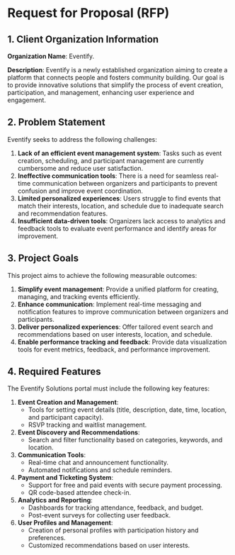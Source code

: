 # Request for Proposal (RFP)

## 1. Client Organization Information
**Organization Name**: Eventify.
  
**Description**: Eventify is a newly established organization aiming to create a platform that connects people and fosters community building. Our goal is to provide innovative solutions that simplify the process of event creation, participation, and management, enhancing user experience and engagement.


## 2. Problem Statement
Eventify seeks to address the following challenges:

1. **Lack of an efficient event management system**: Tasks such as event creation, scheduling, and participant management are currently cumbersome and reduce user satisfaction.
2. **Ineffective communication tools**: There is a need for seamless real-time communication between organizers and participants to prevent confusion and improve event coordination.
3. **Limited personalized experiences**: Users struggle to find events that match their interests, location, and schedule due to inadequate search and recommendation features.
4. **Insufficient data-driven tools**: Organizers lack access to analytics and feedback tools to evaluate event performance and identify areas for improvement.

## 3. Project Goals
This project aims to achieve the following measurable outcomes:

1. **Simplify event management**: Provide a unified platform for creating, managing, and tracking events efficiently.
2. **Enhance communication**: Implement real-time messaging and notification features to improve communication between organizers and participants.
3. **Deliver personalized experiences**: Offer tailored event search and recommendations based on user interests, location, and schedule.
4. **Enable performance tracking and feedback**: Provide data visualization tools for event metrics, feedback, and performance improvement.


## 4. Required Features
The Eventify Solutions portal must include the following key features:

1. **Event Creation and Management**:
   - Tools for setting event details (title, description, date, time, location, and participant capacity).
   - RSVP tracking and waitlist management.
2. **Event Discovery and Recommendations**:
   - Search and filter functionality based on categories, keywords, and location.
3. **Communication Tools**:
   - Real-time chat and announcement functionality.
   - Automated notifications and schedule reminders.
4. **Payment and Ticketing System**:
   - Support for free and paid events with secure payment processing.
   - QR code-based attendee check-in.
5. **Analytics and Reporting**:
   - Dashboards for tracking attendance, feedback, and budget.
   - Post-event surveys for collecting user feedback.
6. **User Profiles and Management**:
   - Creation of personal profiles with participation history and preferences.
   - Customized recommendations based on user interests.
